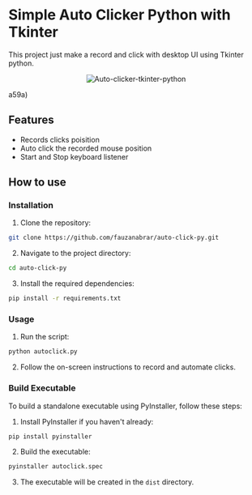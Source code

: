 # Simple Auto Clicker Python with Tkinter

This project just make a record and click with desktop UI using Tkinter python. 

<p align="center">
  <img src="https://github.com/user-attachments/assets/5648080a-fd79-46b4-9b2c-f60a4d70a59a" alt="Auto-clicker-tkinter-python">
</p>a59a)



## Features
- Records clicks poisition
- Auto click the recorded mouse position
- Start and Stop keyboard listener

## How to use
### Installation

1. Clone the repository:
  ```bash
  git clone https://github.com/fauzanabrar/auto-click-py.git
  ```
2. Navigate to the project directory:
  ```bash
  cd auto-click-py
  ```
3. Install the required dependencies:
  ```bash
  pip install -r requirements.txt
  ```

### Usage

1. Run the script:
  ```bash
  python autoclick.py
  ```
2. Follow the on-screen instructions to record and automate clicks.

### Build Executable

To build a standalone executable using PyInstaller, follow these steps:

1. Install PyInstaller if you haven't already:
  ```bash
  pip install pyinstaller
  ```
2. Build the executable:
  ```bash
  pyinstaller autoclick.spec
  ```
3. The executable will be created in the `dist` directory.
